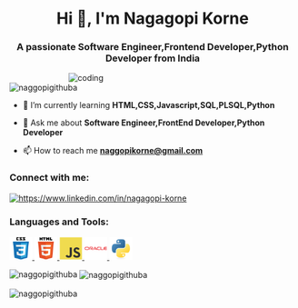 <h1 align="center">Hi 👋, I'm Nagagopi Korne</h1>
<h3 align="center">A passionate Software Engineer,Frontend Developer,Python Developer from India</h3>
<img align="right" alt="coding" width="400" src="https://cdn.dribbble.com/users/1162077/screenshots/3848914/programmer.gif">

<p align="left"> <img src="https://komarev.com/ghpvc/?username=naggopigithuba&label=Profile%20views&color=0e75b6&style=flat" alt="naggopigithuba" /> </p>

- 🌱 I’m currently learning **HTML,CSS,Javascript,SQL,PLSQL,Python**

- 💬 Ask me about **Software Engineer,FrontEnd Developer,Python Developer**

- 📫 How to reach me **naggopikorne@gmail.com**

<h3 align="left">Connect with me:</h3>
<p align="left">
<a href="https://linkedin.com/in/https://www.linkedin.com/in/nagagopi-korne" target="blank"><img align="center" src="https://raw.githubusercontent.com/rahuldkjain/github-profile-readme-generator/master/src/images/icons/Social/linked-in-alt.svg" alt="https://www.linkedin.com/in/nagagopi-korne" height="30" width="40" /></a>
</p>

<h3 align="left">Languages and Tools:</h3>
<p align="left"> <a href="https://www.w3schools.com/css/" target="_blank" rel="noreferrer"> <img src="https://raw.githubusercontent.com/devicons/devicon/master/icons/css3/css3-original-wordmark.svg" alt="css3" width="40" height="40"/> </a> <a href="https://www.w3.org/html/" target="_blank" rel="noreferrer"> <img src="https://raw.githubusercontent.com/devicons/devicon/master/icons/html5/html5-original-wordmark.svg" alt="html5" width="40" height="40"/> </a> <a href="https://developer.mozilla.org/en-US/docs/Web/JavaScript" target="_blank" rel="noreferrer"> <img src="https://raw.githubusercontent.com/devicons/devicon/master/icons/javascript/javascript-original.svg" alt="javascript" width="40" height="40"/> </a> <a href="https://www.oracle.com/" target="_blank" rel="noreferrer"> <img src="https://raw.githubusercontent.com/devicons/devicon/master/icons/oracle/oracle-original.svg" alt="oracle" width="40" height="40"/> </a> <a href="https://www.python.org" target="_blank" rel="noreferrer"> <img src="https://raw.githubusercontent.com/devicons/devicon/master/icons/python/python-original.svg" alt="python" width="40" height="40"/> </a> </p>

<p><img align="left" src="https://github-readme-stats.vercel.app/api/top-langs?username=naggopigithuba&show_icons=true&locale=en&layout=compact" alt="naggopigithuba" /></p>

<p>&nbsp;<img align="center" src="https://github-readme-stats.vercel.app/api?username=naggopigithuba&show_icons=true&locale=en" alt="naggopigithuba" /></p>

<p><img align="center" src="https://github-readme-streak-stats.herokuapp.com/?user=naggopigithuba&" alt="naggopigithuba" /></p>

